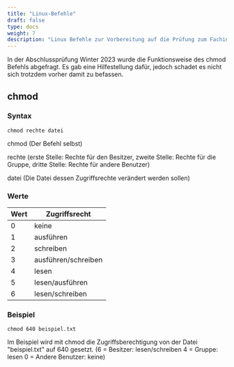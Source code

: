 ```yaml
---
title: "Linux-Befehle"
draft: false
type: docs
weight: 7
description: "Linux Befehle zur Vorbereitung auf die Prüfung zum Fachinformatiker für Systemintegration."
---
```


In der Abschlussprüfung Winter 2023 wurde die Funktionsweise des chmod Befehls abgefragt. Es gab eine Hilfestellung dafür, jedoch schadet es nicht sich trotzdem vorher damit zu befassen.

## chmod

### Syntax

```
chmod rechte datei
```

chmod (Der Befehl selbst)

rechte (erste Stelle: Rechte für den Besitzer, zweite Stelle: Rechte für die Gruppe, dritte Stelle: Rechte für andere Benutzer)

datei (Die Datei dessen Zugriffsrechte verändert werden sollen)

### Werte

| Wert | Zugriffsrecht
| ---- | -------------
| 0    | keine
| 1    | ausführen
| 2    | schreiben
| 3    | ausführen/schreiben
| 4    | lesen
| 5    | lesen/ausführen
| 6    | lesen/schreiben

### Beispiel

```
chmod 640 beispiel.txt
```

Im Beispiel wird mit chmod die Zugriffsberechtigung von der Datei "beispiel.txt" auf 640 gesetzt. (6 = Besitzer: lesen/schreiben 4 = Gruppe: lesen 0 = Andere Benutzer: keine)
